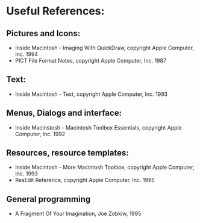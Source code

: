 # Useful References:
## Pictures and Icons: 
- Inside Macintosh - Imaging With QuickDraw, copyright Apple Computer, Inc. 1994
- PICT File Format Notes, copyright Apple Computer, Inc. 1987 
## Text:
- Inside Macintosh - Text, copyright Apple Computer, Inc. 1993
## Menus, Dialogs and interface:
- Inside Macinstosh - Macintosh Toolbox Essentials, copyright Apple Computer, Inc. 1992
## Resources, resource templates:
- Inside Macintosh - More Macintosh Toolbox, copyright Apple Computer, Inc. 1993
- ResEdit Reference, copyright Apple Computer, Inc. 1995
## General programming
- A Fragment Of Your Imagination, Joe Zobkiw, 1995
